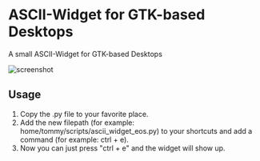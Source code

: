 # ASCII-Widget for GTK-based Desktops
A small ASCII-Widget for GTK-based Desktops

![screenshot](https://user-images.githubusercontent.com/95149903/230503204-ebdb2187-bfb7-4e52-b818-aef29b78786a.png)

## Usage
1. Copy the .py file to your favorite place.
2. Add the new filepath (for example: home/tommy/scripts/ascii_widget_eos.py) to your shortcuts and add a command (for example: ctrl + e). 
3. Now you can just press "ctrl + e" and the widget will show up.
